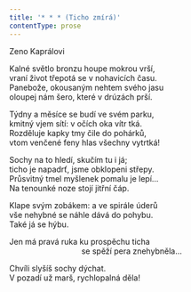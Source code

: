 ```yaml
---
title: '* * * (Ticho zmírá)'
contentType: prose
---
```


<section>

Zeno Kaprálovi

Kalné světlo bronzu houpe mokrou vrší,  
vraní život třepotá se v nohavicích času.  
Panebože, okousaným nehtem svého jasu  
oloupej nám šero, které v drúzách prší.

Týdny a měsíce se budí ve svém parku,  
kmitný vjem sítí: v očích oka vítr tká.  
Rozděluje kapky tmy čile do pohárků,  
vtom venčené feny hlas všechny vytrtká!

Sochy na to hledí, skučím tu i já;  
ticho je napadrť, jsme obklopeni střepy.  
Průsvitný tmel myšlenek pomalu je lepí…  
Na tenounké noze stojí jitřní čáp.

Klape svým zobákem: a ve spirále úderů  
vše nehybné se náhle dává do pohybu.  
Také já se hýbu.

Jen má pravá ruka ku prospěchu ticha  
                                 se spěží pera znehybněla…

Chvíli slyšíš sochy dýchat.  
V pozadí už marš, rychlopalná děla!

</section>
